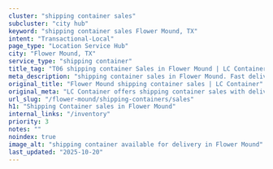 ```yaml
---
cluster: "shipping container sales"
subcluster: "city hub"
keyword: "shipping container sales Flower Mound, TX"
intent: "Transactional-Local"
page_type: "Location Service Hub"
city: "Flower Mound, TX"
service_type: "shipping container"
title_tag: "T06 shipping container Sales in Flower Mound | LC Container"
meta_description: "shipping container sales in Flower Mound. Fast delivery, competitive pricing. Serving shipping containers area. Quote ID: UR0. Call (214) 524-4168 for your free quote today."
original_title: "Flower Mound shipping container sales | LC Container"
original_meta: "LC Container offers shipping container sales with delivery in Flower Mound, TX. Local. Fast quotes. Since 2003."
url_slug: "/flower-mound/shipping-containers/sales"
h1: "Shipping Container sales in Flower Mound"
internal_links: "/inventory"
priority: 3
notes: ""
noindex: true
image_alt: "shipping container available for delivery in Flower Mound"
last_updated: "2025-10-20"
---
```


<!-- TODO: Add unique city/inventory copy, images, and internal links here. -->
